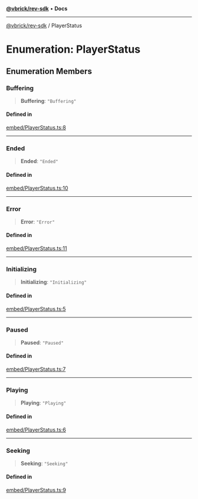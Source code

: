 [**@vbrick/rev-sdk**](../README.md) • **Docs**

***

[@vbrick/rev-sdk](../README.md) / PlayerStatus

# Enumeration: PlayerStatus

## Enumeration Members

### Buffering

> **Buffering**: `"Buffering"`

#### Defined in

[embed/PlayerStatus.ts:8](https://github.com/vbrick/rev-sdk-js/blob/main/src/embed/PlayerStatus.ts#L8)

***

### Ended

> **Ended**: `"Ended"`

#### Defined in

[embed/PlayerStatus.ts:10](https://github.com/vbrick/rev-sdk-js/blob/main/src/embed/PlayerStatus.ts#L10)

***

### Error

> **Error**: `"Error"`

#### Defined in

[embed/PlayerStatus.ts:11](https://github.com/vbrick/rev-sdk-js/blob/main/src/embed/PlayerStatus.ts#L11)

***

### Initializing

> **Initializing**: `"Initializing"`

#### Defined in

[embed/PlayerStatus.ts:5](https://github.com/vbrick/rev-sdk-js/blob/main/src/embed/PlayerStatus.ts#L5)

***

### Paused

> **Paused**: `"Paused"`

#### Defined in

[embed/PlayerStatus.ts:7](https://github.com/vbrick/rev-sdk-js/blob/main/src/embed/PlayerStatus.ts#L7)

***

### Playing

> **Playing**: `"Playing"`

#### Defined in

[embed/PlayerStatus.ts:6](https://github.com/vbrick/rev-sdk-js/blob/main/src/embed/PlayerStatus.ts#L6)

***

### Seeking

> **Seeking**: `"Seeking"`

#### Defined in

[embed/PlayerStatus.ts:9](https://github.com/vbrick/rev-sdk-js/blob/main/src/embed/PlayerStatus.ts#L9)
